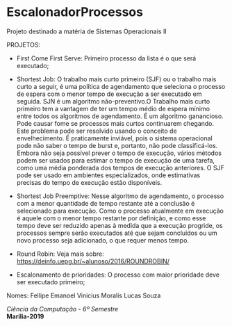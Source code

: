 # EscalonadorProcessos

Projeto destinado a matéria de Sistemas Operacionais II

PROJETOS:
 - First Come First Serve: Primeiro processo da lista é o que será executado;
 
 - Shortest Job: O trabalho mais curto primeiro (SJF) ou o trabalho mais curto a seguir, é uma política de agendamento que seleciona o processo de espera com o menor tempo de execução a ser executado em seguida. SJN é um algoritmo não-preventivo.O Trabalho mais curto primeiro tem a vantagem de ter um tempo médio de espera mínimo entre todos os algoritmos de agendamento.
É um algoritmo ganancioso.
Pode causar fome se processos mais curtos continuarem chegando. Este problema pode ser resolvido usando o conceito de envelhecimento.
É praticamente inviável, pois o sistema operacional pode não saber o tempo de burst e, portanto, não pode classificá-los. Embora não seja possível prever o tempo de execução, vários métodos podem ser usados ​​para estimar o tempo de execução de uma tarefa, como uma média ponderada dos tempos de execução anteriores. O SJF pode ser usado em ambientes especializados, onde estimativas precisas do tempo de execução estão disponíveis.
 
 - Shortest Job Preemptive: Nesse algoritmo de agendamento, o processo com a menor quantidade de tempo restante até a conclusão é selecionado para execução. Como o processo atualmente em execução é aquele com o menor tempo restante por definição, e como esse tempo deve ser reduzido apenas à medida que a execução progride, os processos sempre serão executados até que sejam concluídos ou um novo processo seja adicionado, o que requer menos tempo.

- Round Robin: Veja mais sobre: https://deinfo.uepg.br/~alunoso/2016/ROUNDROBIN/

- Escalonamento de prioridades: O processo com maior prioridade deve ser executado primeiro;



Nomes: Fellipe Emanoel
       Vinicius Moralis
       Lucas Souza
       
<i>Ciência da Computação - 6º Semestre</i><br/>
<b>Marilia-2019</b>
